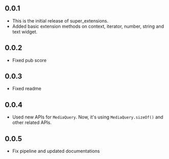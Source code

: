 ## 0.0.1

* This is the initial release of super_extensions.
* Added basic extension methods on context, iterator, number, string and text widget.

## 0.0.2
* Fixed pub score

## 0.0.3
* Fixed readme

## 0.0.4
* Used new APIs for `MediaQuery`. Now, it's using `MediaQuery.sizeOf()` and other related APIs.

## 0.0.5
* Fix pipeline and updated documentations